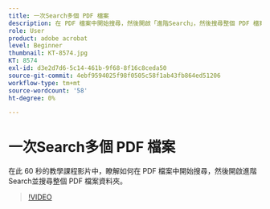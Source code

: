 ```yaml
---
title: 一次Search多個 PDF 檔案
description: 在 PDF 檔案中開始搜尋，然後開啟「進階Search」，然後搜尋整個 PDF 檔案資料夾
role: User
product: adobe acrobat
level: Beginner
thumbnail: KT-8574.jpg
KT: 8574
exl-id: d3e2d7d6-5c14-461b-9f68-8f16c8ceda50
source-git-commit: 4ebf9594025f98f0505c58f1ab43fb864ed51206
workflow-type: tm+mt
source-wordcount: '58'
ht-degree: 0%

---
```


# 一次Search多個 PDF 檔案

在此 60 秒的教學課程影片中，瞭解如何在 PDF 檔案中開始搜尋，然後開啟進階Search並搜尋整個 PDF 檔案資料夾。

>[!VIDEO](https://video.tv.adobe.com/v/336363?quality=12&learn=on&hidetitle=true)
